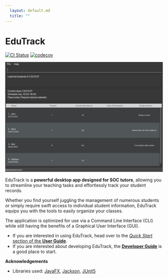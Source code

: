 ```yaml
---
  layout: default.md
  title: ""
---
```


# EduTrack

[![CI Status](https://github.com/AY2324S1-CS2103T-T15-3/tp/workflows/Java%20CI/badge.svg)](https://github.com/AY2324S1-CS2103T-T15-3/tp/actions)
[![codecov](https://codecov.io/gh/AY2324S1-CS2103T-T15-3/tp/branch/master/graph/badge.svg)](https://codecov.io/gh/AY2324S1-CS2103T-T15-3/tp)

![Ui](images/Ui.png)

EduTrack is a **powerful desktop app designed for SOC tutors**, allowing you to streamline your teaching tasks and effortlessly track your student records.

Whether you find yourself juggling the management of numerous students or simply require swift access to individual student information, EduTrack equips you with the tools to easily organize your classes.

The application is optimized for use via a Command Line Interface (CLI) while still having the benefits of a Graphical User Interface (GUI).

* If you are interested in using EduTrack, head over to the [_Quick Start_ section of the **User Guide**](UserGuide.html#quick-start).
* If you are interested about developing EduTrack, the [**Developer Guide**](DeveloperGuide.html) is a good place to start.


**Acknowledgements**

* Libraries used: [JavaFX](https://openjfx.io/), [Jackson](https://github.com/FasterXML/jackson), [JUnit5](https://github.com/junit-team/junit5)
